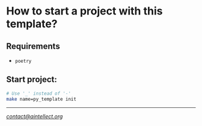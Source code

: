 # How to start a project with this template?

## Requirements

- `poetry`
  

## Start project:

```zsh
# Use '_' instead of '-'
make name=py_template init
```

---

_[contact@aintellect.org](mailto:contact@aintellect.org)_